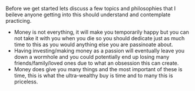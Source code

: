 Before we get started lets discuss a few topics and philosophies that I beileve anyone getting into this should understand and contemplate practicing.

- Money is not everything, it will make you temporarily happy but you can not take it with you when you die so you should dedicate just as much time to this as you would anything else you are passinoate about. 
- Having investing/making money as a passion will eventually leave you down a wormhole and you could potentially end up losing many friends/family/loved ones due to what an obsession this can create.
- Money does give you many things and the most important of these is time, this is what the ultra-wealthy buy is time and to many this is priceless. 
